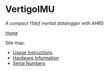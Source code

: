 # VertigoIMU

_A compact 11dof inertial datalogger with AHRS_

[Home](index.md)

Site map:
* [Usage Instructions](usage.md)
* [Hardware Information](hardware.md)
* [Serial Numbers](serial.md)
